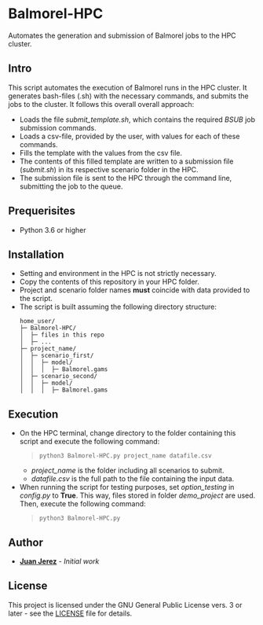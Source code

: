 # Balmorel-HPC
Automates the generation and submission of Balmorel jobs to the HPC cluster.

## Intro
This script automates the execution of Balmorel runs in the HPC cluster. It generates bash-files (.sh) with the necessary commands, and submits the jobs to the cluster. It follows this overall overall approach:

- Loads the file *submit_template.sh*, which contains the required *BSUB* job submission commands.
- Loads a csv-file, provided by the user, with values for each of these commands.
- Fills the template with the values from the csv file.
- The contents of this filled template are written to a submission file (*submit.sh*) in its respective scenario folder in the HPC.
- The submission file is sent to the HPC through the command line, submitting the job to the queue.

## Prequerisites
- Python 3.6 or higher

## Installation
- Setting and environment in the HPC is not strictly necessary.
- Copy the contents of this repository in your HPC folder.
- Project and scenario folder names **must** coincide with data provided to the script.
- The script is built assuming the following directory structure:
    ```    
    home_user/
    ├─ Balmorel-HPC/
    │  ├─ files in this repo
    │  ├─ ...
    ├─ project_name/
    │  ├─ scenario_first/
    │  │  ├─ model/
    │  │  │  ├─ Balmorel.gams
    │  ├─ scenario_second/
    │  │  ├─ model/
    │  │  │  ├─ Balmorel.gams
    ```

## Execution
- On the HPC terminal, change directory to the folder containing this script and execute the following command:
    > ```python3 Balmorel-HPC.py project_name datafile.csv```
  - *project_name* is the folder including all scenarios to submit. 
  - *datafile.csv* is the full path to the file containing the input data.
- When running the script for testing purposes, set *option_testing* in *config.py* to **True**. This way, files stored in folder *demo_project* are used. Then, execute the following command:
    > ```python3 Balmorel-HPC.py```


## Author
* **[Juan Jerez](mailto:jujmo@dtu.dk)** - *Initial work*


## License
This project is licensed under the GNU General Public License vers. 3 or later - see the [LICENSE](LICENSE) file for details.
